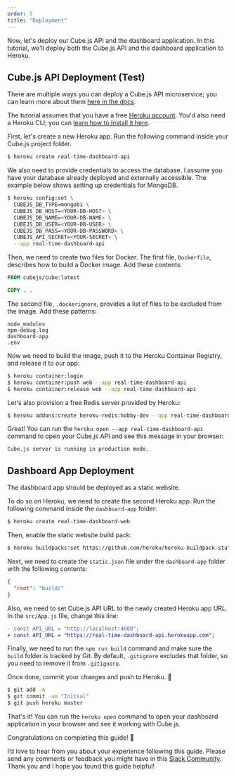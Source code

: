 ```yaml
---
order: 5
title: "Deployment"
---
```


Now, let's deploy our Cube.js API and the dashboard application. In this tutorial, we'll deploy both the Cube.js API and the dashboard application to Heroku.

## Cube.js API Deployment (Test)

There are multiple ways you can deploy a Cube.js API microservice; you can learn more about them [here in the docs](https://cube.dev/docs/deployment/).

The tutorial assumes that you have a free [Heroku account](https://signup.heroku.com/signup/dc). You'd also need a Heroku CLI; you can [learn how to install it here](https://devcenter.heroku.com/articles/heroku-cli).

First, let's create a new Heroku app. Run the following command inside your
Cube.js project folder.

```bash
$ heroku create real-time-dashboard-api
```

We also need to provide credentials to access the database. I assume you have
your database already deployed and externally accessible. The example below
shows setting up credentials for MongoDB.

```bash
$ heroku config:set \
  CUBEJS_DB_TYPE=mongobi \
  CUBEJS_DB_HOST=<YOUR-DB-HOST> \
  CUBEJS_DB_NAME=<YOUR-DB-NAME> \
  CUBEJS_DB_USER=<YOUR-DB-USER> \
  CUBEJS_DB_PASS=<YOUR-DB-PASSWORD> \
  CUBEJS_API_SECRET=<YOUR-SECRET> \
  --app real-time-dashboard-api
```

Then, we need to create two files for Docker. The first file, `Dockerfile`, describes how to build a Docker image. Add these contents:

```dockerfile
FROM cubejs/cube:latest

COPY . .
```

The second file, `.dockerignore`, provides a list of files to be excluded from the image. Add these patterns:

```
node_modules
npm-debug.log
dashboard-app
.env
```

Now we need to build the image, push it to the Heroku Container Registry, and release it to our app:

```bash
$ heroku container:login
$ heroku container:push web --app real-time-dashboard-api
$ heroku container:release web --app real-time-dashboard-api
```

Let's also provision a free Redis server provided by Heroku:

```bash
$ heroku addons:create heroku-redis:hobby-dev --app real-time-dashboard-api
```

Great! You can run the `heroku open --app real-time-dashboard-api` command to open your Cube.js API and see this message in your browser:

```
Cube.js server is running in production mode.
```

## Dashboard App Deployment

The dashboard app should be deployed as a static website.

To do so on Heroku, we need to create the second Heroku app. Run the following command inside the `dashboard-app` folder:

```bash
$ heroku create real-time-dashboard-web
```

Then, enable the static website build pack:

```bash
$ heroku buildpacks:set https://github.com/heroku/heroku-buildpack-static.git
```

Next, we need to create the `static.json` file under the `dashboard-app` folder with the following contents:

```json
{
  "root": "build/"
}
```

Also, we need to set Cube.js API URL to the newly created Heroku app URL. In the `src/App.js` file, change this line:

```diff
- const API_URL = "http://localhost:4000";
+ const API_URL = "https://real-time-dashboard-api.herokuapp.com";
```

Finally, we need to run the `npm run build` command
and make sure the `build` folder is tracked by Git. By default, `.gitignore`
excludes that folder, so you need to remove it from `.gitignore`.

Once done, commit your changes and push to Heroku. 🚀

```bash
$ git add -A
$ git commit -am "Initial"
$ git push heroku master
```

That's it! You can run the `heroku open` command to open your dashboard application in your browser and see it working with Cube.js.

Congratulations on completing this guide! 🎉

I’d love to hear from you about your experience following this guide. Please send any comments or feedback you might have in this [Slack Community](https://slack.cube.dev). Thank you and I hope you found this guide helpful!
